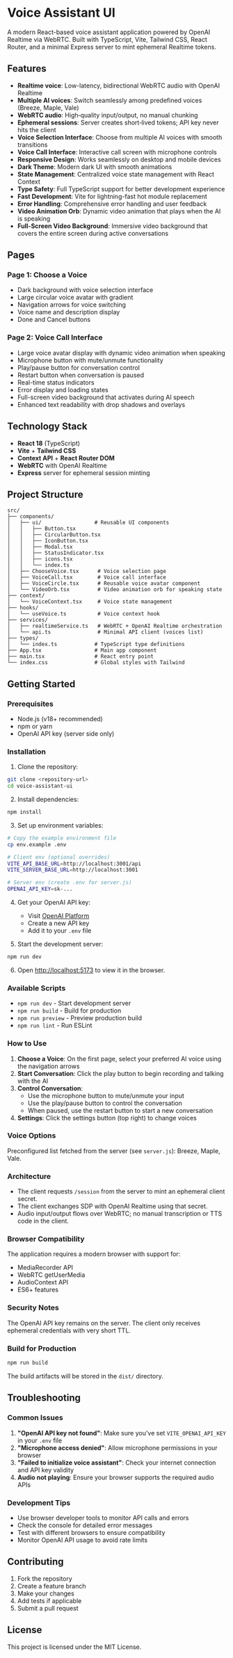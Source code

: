 # Voice Assistant UI

A modern React-based voice assistant application powered by OpenAI Realtime via WebRTC. Built with TypeScript, Vite, Tailwind CSS, React Router, and a minimal Express server to mint ephemeral Realtime tokens.

## Features

- **Realtime voice**: Low-latency, bidirectional WebRTC audio with OpenAI Realtime
- **Multiple AI voices**: Switch seamlessly among predefined voices (Breeze, Maple, Vale)
- **WebRTC audio**: High‑quality input/output, no manual chunking
- **Ephemeral sessions**: Server creates short‑lived tokens; API key never hits the client
- **Voice Selection Interface**: Choose from multiple AI voices with smooth transitions
- **Voice Call Interface**: Interactive call screen with microphone controls
- **Responsive Design**: Works seamlessly on desktop and mobile devices
- **Dark Theme**: Modern dark UI with smooth animations
- **State Management**: Centralized voice state management with React Context
- **Type Safety**: Full TypeScript support for better development experience
- **Fast Development**: Vite for lightning-fast hot module replacement
- **Error Handling**: Comprehensive error handling and user feedback
- **Video Animation Orb**: Dynamic video animation that plays when the AI is speaking
- **Full-Screen Video Background**: Immersive video background that covers the entire screen during active conversations

## Pages

### Page 1: Choose a Voice
- Dark background with voice selection interface
- Large circular voice avatar with gradient
- Navigation arrows for voice switching
- Voice name and description display
- Done and Cancel buttons

### Page 2: Voice Call Interface
- Large voice avatar display with dynamic video animation when speaking
- Microphone button with mute/unmute functionality
- Play/pause button for conversation control
- Restart button when conversation is paused
- Real-time status indicators
- Error display and loading states
- Full-screen video background that activates during AI speech
- Enhanced text readability with drop shadows and overlays

## Technology Stack

- **React 18** (TypeScript)
- **Vite** + **Tailwind CSS**
- **Context API** + **React Router DOM**
- **WebRTC** with OpenAI Realtime
- **Express** server for ephemeral session minting

## Project Structure

```
src/
├── components/
│   ├── ui/                 # Reusable UI components
│   │   ├── Button.tsx
│   │   ├── CircularButton.tsx
│   │   ├── IconButton.tsx
│   │   ├── Modal.tsx
│   │   ├── StatusIndicator.tsx
│   │   ├── icons.tsx
│   │   └── index.ts
│   ├── ChooseVoice.tsx      # Voice selection page
│   ├── VoiceCall.tsx        # Voice call interface
│   ├── VoiceCircle.tsx      # Reusable voice avatar component
│   └── VideoOrb.tsx         # Video animation orb for speaking state
├── context/
│   └── VoiceContext.tsx     # Voice state management
├── hooks/
│   └── useVoice.ts          # Voice context hook
├── services/
│   ├── realtimeService.ts   # WebRTC + OpenAI Realtime orchestration
│   └── api.ts               # Minimal API client (voices list)
├── types/
│   └── index.ts            # TypeScript type definitions
├── App.tsx                 # Main app component
├── main.tsx                # React entry point
└── index.css               # Global styles with Tailwind
```

## Getting Started

### Prerequisites

- Node.js (v18+ recommended)
- npm or yarn
- OpenAI API key (server side only)

### Installation

1. Clone the repository:
```bash
git clone <repository-url>
cd voice-assistant-ui
```

2. Install dependencies:
```bash
npm install
```

3. Set up environment variables:
```bash
# Copy the example environment file
cp env.example .env

# Client env (optional overrides)
VITE_API_BASE_URL=http://localhost:3001/api
VITE_SERVER_BASE_URL=http://localhost:3001

# Server env (create .env for server.js)
OPENAI_API_KEY=sk-...
```

4. Get your OpenAI API key:
   - Visit [OpenAI Platform](https://platform.openai.com/api-keys)
   - Create a new API key
   - Add it to your `.env` file

5. Start the development server:
```bash
npm run dev
```

6. Open [http://localhost:5173](http://localhost:5173) to view it in the browser.

### Available Scripts

- `npm run dev` - Start development server
- `npm run build` - Build for production
- `npm run preview` - Preview production build
- `npm run lint` - Run ESLint

### How to Use

1. **Choose a Voice**: On the first page, select your preferred AI voice using the navigation arrows
2. **Start Conversation**: Click the play button to begin recording and talking with the AI
3. **Control Conversation**: 
   - Use the microphone button to mute/unmute your input
   - Use the play/pause button to control the conversation
   - When paused, use the restart button to start a new conversation
4. **Settings**: Click the settings button (top right) to change voices

### Voice Options

Preconfigured list fetched from the server (see `server.js`): Breeze, Maple, Vale.

### Architecture

- The client requests `/session` from the server to mint an ephemeral client secret.
- The client exchanges SDP with OpenAI Realtime using that secret.
- Audio input/output flows over WebRTC; no manual transcription or TTS code in the client.

### Browser Compatibility

The application requires a modern browser with support for:
- MediaRecorder API
- WebRTC getUserMedia
- AudioContext API
- ES6+ features

### Security Notes

The OpenAI API key remains on the server. The client only receives ephemeral credentials with very short TTL.

### Build for Production

```bash
npm run build
```

The build artifacts will be stored in the `dist/` directory.

## Troubleshooting

### Common Issues

1. **"OpenAI API key not found"**: Make sure you've set `VITE_OPENAI_API_KEY` in your `.env` file
2. **"Microphone access denied"**: Allow microphone permissions in your browser
3. **"Failed to initialize voice assistant"**: Check your internet connection and API key validity
4. **Audio not playing**: Ensure your browser supports the required audio APIs

### Development Tips

- Use browser developer tools to monitor API calls and errors
- Check the console for detailed error messages
- Test with different browsers to ensure compatibility
- Monitor OpenAI API usage to avoid rate limits

## Contributing

1. Fork the repository
2. Create a feature branch
3. Make your changes
4. Add tests if applicable
5. Submit a pull request

## License

This project is licensed under the MIT License.

